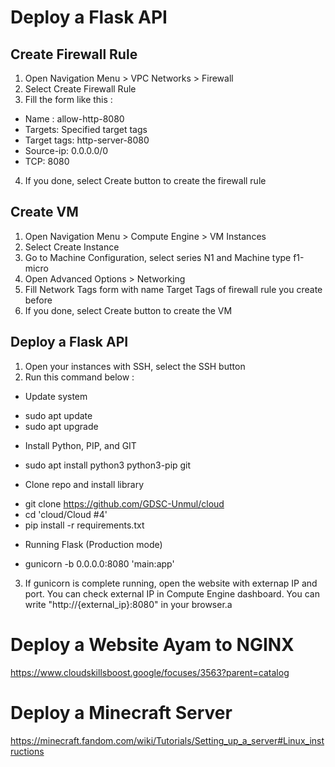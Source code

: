 # Deploy a Flask API
## Create Firewall Rule
1. Open Navigation Menu > VPC Networks > Firewall
2. Select Create Firewall Rule
3. Fill the form like this :
- Name : allow-http-8080
- Targets: Specified target tags
- Target tags: http-server-8080
- Source-ip: 0.0.0.0/0
- TCP: 8080
4. If you done, select Create button to create the firewall rule

## Create VM
1. Open Navigation Menu > Compute Engine  > VM Instances
2. Select Create Instance
3. Go to Machine Configuration, select series N1 and Machine type f1-micro
4. Open Advanced Options > Networking
5. Fill Network Tags form with name Target Tags of firewall rule you create before
6. If you done, select Create button to create the VM

## Deploy a Flask API
1. Open your instances with SSH, select the SSH button
2. Run this command below :
- Update system
+ sudo apt update
+ sudo apt upgrade

- Install Python, PIP, and GIT
+ sudo apt install python3 python3-pip git

- Clone repo and install library
+ git clone https://github.com/GDSC-Unmul/cloud
+ cd 'cloud/Cloud #4'
+ pip install -r requirements.txt

- Running Flask (Production mode)
+ gunicorn -b 0.0.0.0:8080 'main:app'
3. If gunicorn is complete running, open the website with externap IP and port. You can check external IP in Compute Engine dashboard. You can write "http://{external_ip}:8080" in your browser.a

# Deploy a Website Ayam to NGINX
https://www.cloudskillsboost.google/focuses/3563?parent=catalog

# Deploy a Minecraft Server
https://minecraft.fandom.com/wiki/Tutorials/Setting_up_a_server#Linux_instructions
